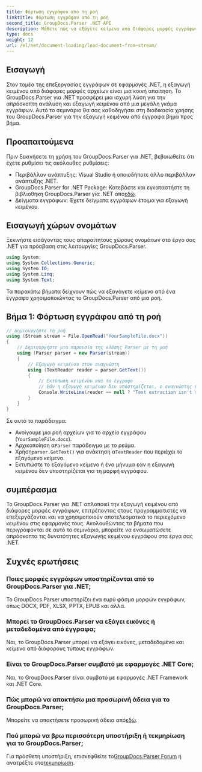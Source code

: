 ```yaml
---
title: Φόρτωση εγγράφου από τη ροή
linktitle: Φόρτωση εγγράφου από τη ροή
second_title: GroupDocs.Parser .NET API
description: Μάθετε πώς να εξάγετε κείμενο από διάφορες μορφές εγγράφων στο .NET χρησιμοποιώντας το GroupDocs.Parser. Οδηγός βήμα προς βήμα με παραδείγματα κώδικα.
type: docs
weight: 12
url: /el/net/document-loading/load-document-from-stream/
---
```

## Εισαγωγή
Στον τομέα της επεξεργασίας εγγράφων σε εφαρμογές .NET, η εξαγωγή κειμένου από διάφορες μορφές αρχείων είναι μια κοινή απαίτηση. Το GroupDocs.Parser για .NET προσφέρει μια ισχυρή λύση για την απρόσκοπτη ανάλυση και εξαγωγή κειμένου από μια μεγάλη γκάμα εγγράφων. Αυτό το σεμινάριο θα σας καθοδηγήσει στη διαδικασία χρήσης του GroupDocs.Parser για την εξαγωγή κειμένου από έγγραφα βήμα προς βήμα.
## Προαπαιτούμενα
Πριν ξεκινήσετε τη χρήση του GroupDocs.Parser για .NET, βεβαιωθείτε ότι έχετε ρυθμίσει τις ακόλουθες ρυθμίσεις:
- Περιβάλλον ανάπτυξης: Visual Studio ή οποιοδήποτε άλλο περιβάλλον ανάπτυξης .NET.
-  GroupDocs.Parser for .NET Package: Κατεβάστε και εγκαταστήστε τη βιβλιοθήκη GroupDocs.Parser για .NET από[εδώ](https://releases.groupdocs.com/parser/net/).
- Δείγματα εγγράφων: Έχετε δείγματα εγγράφων έτοιμα για εξαγωγή κειμένου.
## Εισαγωγή χώρων ονομάτων
Ξεκινήστε εισάγοντας τους απαραίτητους χώρους ονομάτων στο έργο σας .NET για πρόσβαση στις λειτουργίες GroupDocs.Parser.
```csharp
using System;
using System.Collections.Generic;
using System.IO;
using System.Linq;
using System.Text;
```

Τα παρακάτω βήματα δείχνουν πώς να εξαγάγετε κείμενο από ένα έγγραφο χρησιμοποιώντας το GroupDocs.Parser από μια ροή.
## Βήμα 1: Φόρτωση εγγράφου από τη ροή
```csharp
// Δημιουργήστε τη ροή
using (Stream stream = File.OpenRead("YourSampleFile.docx"))
{
    // Δημιουργήστε μια παρουσία της κλάσης Parser με τη ροή
    using (Parser parser = new Parser(stream))
    {
        // Εξαγωγή κειμένου στον αναγνώστη
        using (TextReader reader = parser.GetText())
        {
            // Εκτύπωση κειμένου από το έγγραφο
            // Εάν η εξαγωγή κειμένου δεν υποστηρίζεται, ο αναγνώστης θα είναι μηδενικός
            Console.WriteLine(reader == null ? "Text extraction isn't supported" : reader.ReadToEnd());
        }
    }
}
```
Σε αυτό το παράδειγμα:
- Ανοίγουμε μια ροή αρχείων για το αρχείο εγγράφου (`YourSampleFile.docx`).
-  Αρχικοποίηση α`Parser` παράδειγμα με το ρεύμα.
-  Χρήση`parser.GetText()` για ανάκτηση α`TextReader` που περιέχει το εξαγόμενο κείμενο.
- Εκτυπώστε το εξαγόμενο κείμενο ή ένα μήνυμα εάν η εξαγωγή κειμένου δεν υποστηρίζεται για τη μορφή εγγράφου.
## συμπέρασμα
Το GroupDocs.Parser για .NET απλοποιεί την εξαγωγή κειμένου από διάφορες μορφές εγγράφων, επιτρέποντας στους προγραμματιστές να επεξεργάζονται και να χρησιμοποιούν αποτελεσματικά το περιεχόμενο κειμένου στις εφαρμογές τους. Ακολουθώντας τα βήματα που περιγράφονται σε αυτό το σεμινάριο, μπορείτε να ενσωματώσετε απρόσκοπτα τις δυνατότητες εξαγωγής κειμένου εγγράφου στα έργα σας .NET.

## Συχνές ερωτήσεις
### Ποιες μορφές εγγράφων υποστηρίζονται από το GroupDocs.Parser για .NET;
Το GroupDocs.Parser υποστηρίζει ένα ευρύ φάσμα μορφών εγγράφων, όπως DOCX, PDF, XLSX, PPTX, EPUB και άλλα.
### Μπορεί το GroupDocs.Parser να εξάγει εικόνες ή μεταδεδομένα από έγγραφα;
Ναι, το GroupDocs.Parser μπορεί να εξάγει εικόνες, μεταδεδομένα και κείμενο από διάφορους τύπους εγγράφων.
### Είναι το GroupDocs.Parser συμβατό με εφαρμογές .NET Core;
Ναι, το GroupDocs.Parser είναι συμβατό με εφαρμογές .NET Framework και .NET Core.
### Πώς μπορώ να αποκτήσω μια προσωρινή άδεια για το GroupDocs.Parser;
 Μπορείτε να αποκτήσετε προσωρινή άδεια από[εδώ](https://purchase.groupdocs.com/temporary-license/).
### Πού μπορώ να βρω περισσότερη υποστήριξη ή τεκμηρίωση για το GroupDocs.Parser;
 Για πρόσθετη υποστήριξη, επισκεφθείτε το[GroupDocs.Parser Forum](https://forum.groupdocs.com/c/parser/17) ή ανατρέξτε στο[τεκμηρίωση](https://reference.groupdocs.com/parser/net/).
